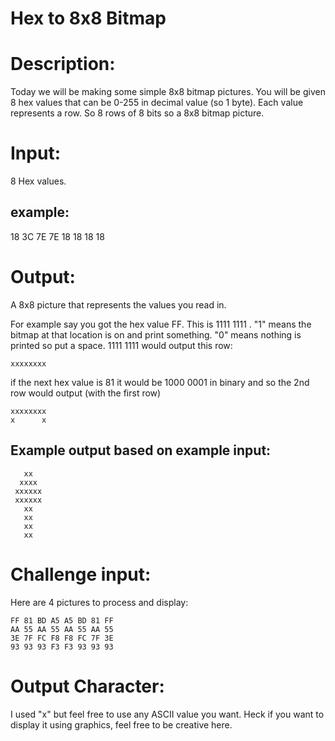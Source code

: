 # Hex to 8x8 Bitmap
<div class="md"><h1>Description:</h1>
<p>Today we will be making some simple 8x8 bitmap pictures. You will be given 8 hex values that can be 0-255 in decimal value (so 1 byte). Each value represents a row. So 8 rows of 8 bits so a 8x8 bitmap picture.</p>
<h1>Input:</h1>
<p>8 Hex values.</p>
<h2>example:</h2>
<p>18 3C 7E 7E 18 18 18 18</p>
<h1>Output:</h1>
<p>A 8x8 picture that represents the values you read in. </p>
<p>For example say you got the hex value FF. This is 1111 1111 . "1" means the bitmap at that location is on and print something. "0" means nothing is printed so put a space. 1111 1111 would output this row: </p>
<pre><code>xxxxxxxx
</code></pre>
<p>if the next hex value is 81 it would be 1000 0001 in binary and so the 2nd row would output (with the first row)</p>
<pre><code>xxxxxxxx
x      x
</code></pre>
<h2>Example output based on example input:</h2>
<pre><code>   xx
  xxxx
 xxxxxx
 xxxxxx
   xx
   xx
   xx
   xx
</code></pre>
<h1>Challenge input:</h1>
<p>Here are 4 pictures to process and display:</p>
<pre><code>FF 81 BD A5 A5 BD 81 FF
AA 55 AA 55 AA 55 AA 55
3E 7F FC F8 F8 FC 7F 3E
93 93 93 F3 F3 93 93 93
</code></pre>
<h1>Output Character:</h1>
<p>I used "x" but feel free to use any ASCII value you want. Heck if you want to display it using graphics, feel free to be creative here.</p>
</div>
